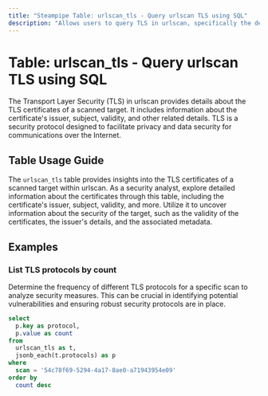 ```yaml
---
title: "Steampipe Table: urlscan_tls - Query urlscan TLS using SQL"
description: "Allows users to query TLS in urlscan, specifically the detailed information about the TLS certificates of the scanned target, providing insights into the certificate's issuer, subject, validity, and more."
---
```


# Table: urlscan_tls - Query urlscan TLS using SQL

The Transport Layer Security (TLS) in urlscan provides details about the TLS certificates of a scanned target. It includes information about the certificate's issuer, subject, validity, and other related details. TLS is a security protocol designed to facilitate privacy and data security for communications over the Internet.

## Table Usage Guide

The `urlscan_tls` table provides insights into the TLS certificates of a scanned target within urlscan. As a security analyst, explore detailed information about the certificates through this table, including the certificate's issuer, subject, validity, and more. Utilize it to uncover information about the security of the target, such as the validity of the certificates, the issuer's details, and the associated metadata.

## Examples

### List TLS protocols by count
Determine the frequency of different TLS protocols for a specific scan to analyze security measures. This can be crucial in identifying potential vulnerabilities and ensuring robust security protocols are in place.

```sql
select
  p.key as protocol,
  p.value as count
from
  urlscan_tls as t,
  jsonb_each(t.protocols) as p
where
  scan = '54c78f69-5294-4a17-8ae0-a71943954e09'
order by
  count desc
```